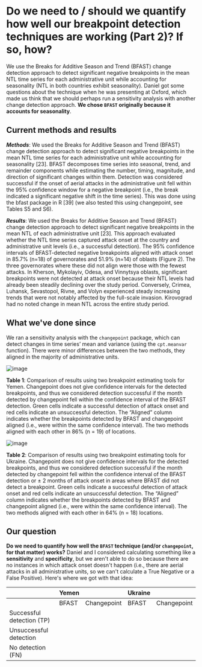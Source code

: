 # Do we need to / should we quantify how well our breakpoint detection techniques are working (Part 2)? If so, how?
We use the Breaks for Additive Season and Trend (BFAST) change detection approach to detect significant negative breakpoints in the mean NTL time series for each administrative unit while accounting for seasonality (NTL in both countries exhibit seasonality). Daniel got some questions about the technique when he was presenting at Oxford, which made us think that we should perhaps run a sensitivity analysis with another change detection approach. **We chose `BFAST` originally because it accounts for seasonality**. 

## Current methods and results

***Methods***: We used the Breaks for Additive Season and Trend (BFAST) change detection approach to detect significant negative breakpoints in the mean NTL time series for each administrative unit while accounting for seasonality [23]. BFAST decomposes time series into seasonal, trend, and remainder components while estimating the number, timing, magnitude, and direction of significant changes within them. Detection was considered successful if the onset of aerial attacks in the administrative unit fell within the 95% confidence window for a negative breakpoint (i.e., the break indicated a significant negative shift in the time series). This was done using the bfast package in R [39] (we also tested this using changepoint, see Tables S5 and S6).

***Results***: We used the Breaks for Additive Season and Trend (BFAST) change detection approach to detect significant negative breakpoints in the mean NTL of each administrative unit [23]. This approach evaluated whether the NTL time series captured attack onset at the country and administrative unit levels (i.e., a successful detection). The 95% confidence intervals of BFAST-detected negative breakpoints aligned with attack onset in 85.7% (n=18) of governorates and 51.9% (n=14) of oblasts (Figure 2). The three governorates where these did not align were those with the fewest attacks. In Kherson, Mykolayiv, Odesa, and Vinnytsya oblasts, significant breakpoints were not detected at attack onset because their NTL levels had already been steadily declining over the study period. Conversely, Crimea, Luhansk, Sevastopol, Rivne, and Volyn experienced steady increasing trends that were not notably affected by the full-scale invasion. Kirovograd had no noted change in mean NTL across the entire study period.

## What we've done since
We ran a sensitivity analysis with the `changepoint` package, which can detect changes in time series’ mean and variance (using the `cpt.meanvar` function). There were minor differences between the two methods, they aligned in the majority of administrative units.
	
![image](https://github.com/user-attachments/assets/679dbfc7-36f8-4fcd-84c1-b8d86c4a77fe)

**Table 1**: Comparison of results using two breakpoint estimating tools for Yemen. Changepoint does not give confidence intervals for the detected breakpoints, and thus we considered detection successful if the month detected by changepoint fell within the confidence interval of the BFAST detection. Green cells indicate a successful detection of attack onset and red cells indicate an unsuccessful detection. The “Aligned” column indicates whether the breakpoints detected by BFAST and changepoint aligned (i.e., were within the same confidence interval). The two methods aligned with each other in 86% (n = 19) of locations.


![image](https://github.com/user-attachments/assets/1ece5eb4-b92e-4fff-8908-0c1907f19b22)

**Table 2**: Comparison of results using two breakpoint estimating tools for Ukraine. Changepoint does not give confidence intervals for the detected breakpoints, and thus we considered detection successful if the month detected by changepoint fell within the confidence interval of the BFAST detection or ± 2 months of attack onset in areas where BFAST did not detect a breakpoint. Green cells indicate a successful detection of attack onset and red cells indicate an unsuccessful detection. The “Aligned” column indicates whether the breakpoints detected by BFAST and changepoint aligned (i.e., were within the same confidence interval). The two methods aligned with each other in 64% (n = 18) locations.

## Our question
**Do we need to quantify how well the `BFAST` technique (and/or `changepoint`, for that matter) works?** Daniel and I considered calculating something like a **sensitivity** and **specificity**, but we aren't able to do so because there are no instances in which attack onset doesn't happen (i.e., there are aerial attacks in all administrative units, so we can't calculate a True Negative or a False Positive). Here's where we got with that idea:

| | Yemen | | Ukraine | |
|---|---|---|---|---|
| | BFAST | Changepoint | BFAST | Changepoint |
| Successful detection (TP)
| Unsuccessful detection | 
| No detection (FN) |

